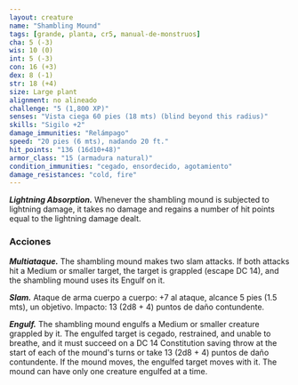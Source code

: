 ```yaml
---
layout: creature
name: "Shambling Mound"
tags: [grande, planta, cr5, manual-de-monstruos]
cha: 5 (-3)
wis: 10 (0)
int: 5 (-3)
con: 16 (+3)
dex: 8 (-1)
str: 18 (+4)
size: Large plant
alignment: no alineado
challenge: "5 (1,800 XP)"
senses: "Vista ciega 60 pies (18 mts) (blind beyond this radius)"
skills: "Sigilo +2"
damage_immunities: "Relámpago"
speed: "20 pies (6 mts), nadando 20 ft."
hit_points: "136 (16d10+48)"
armor_class: "15 (armadura natural)"
condition_immunities: "cegado, ensordecido, agotamiento"
damage_resistances: "cold, fire"
---
```


***Lightning Absorption.*** Whenever the shambling mound is subjected to lightning damage, it takes no damage and regains a number of hit points equal to the lightning damage dealt.

### Acciones

***Multiataque.*** The shambling mound makes two slam attacks. If both attacks hit a Medium or smaller target, the target is grappled (escape DC 14), and the shambling mound uses its Engulf on it.

***Slam.*** Ataque de arma cuerpo a cuerpo: +7 al ataque, alcance 5 pies (1.5 mts), un objetivo. Impacto: 13 (2d8 + 4) puntos de daño contundente.

***Engulf.*** The shambling mound engulfs a Medium or smaller creature grappled by it. The engulfed target is cegado, restrained, and unable to breathe, and it must succeed on a DC 14 Constitution saving throw at the start of each of the mound's turns or take 13 (2d8 + 4) puntos de daño contundente. If the mound moves, the engulfed target moves with it. The mound can have only one creature engulfed at a time.